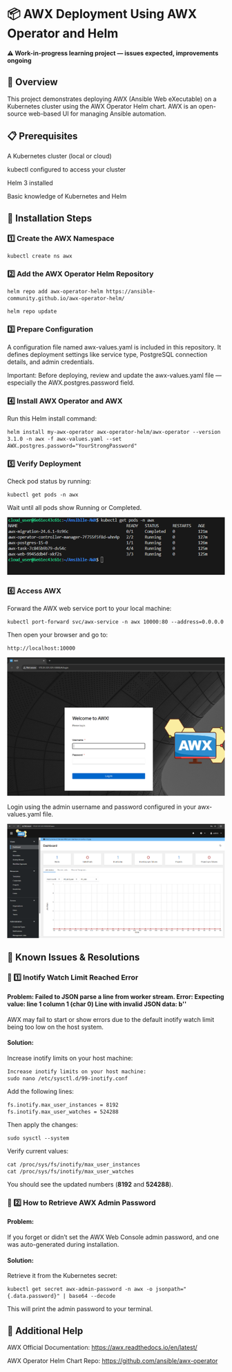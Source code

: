 # 📦 AWX Deployment Using AWX Operator and Helm 


#### ⚠️ Work-in-progress learning project — issues expected, improvements ongoing


## 📖 Overview

This project demonstrates deploying AWX (Ansible Web eXecutable) on a Kubernetes cluster using the AWX Operator Helm chart.
AWX is an open-source web-based UI for managing Ansible automation.

## 📋 Prerequisites

A Kubernetes cluster (local or cloud)

kubectl configured to access your cluster

Helm 3 installed

Basic knowledge of Kubernetes and Helm

## 🚀 Installation Steps

### 1️⃣ Create the AWX Namespace

```console
kubectl create ns awx
```

### 2️⃣ Add the AWX Operator Helm Repository

```console
helm repo add awx-operator-helm https://ansible-community.github.io/awx-operator-helm/
```

```console
helm repo update
```

### 3️⃣ Prepare Configuration

A configuration file named awx-values.yaml is included in this repository.
It defines deployment settings like service type, PostgreSQL connection details, and admin credentials.

Important: Before deploying, review and update the awx-values.yaml file — especially the AWX.postgres.password field.

### 4️⃣ Install AWX Operator and AWX
Run this Helm install command:

```console
helm install my-awx-operator awx-operator-helm/awx-operator --version 3.1.0 -n awx -f awx-values.yaml --set AWX.postgres.password="YourStrongPassword"
```

### 5️⃣ Verify Deployment
Check pod status by running:

```console
kubectl get pods -n awx
```

Wait until all pods show Running or Completed.

![](Images/Pods.PNG)

### 6️⃣ Access AWX
Forward the AWX web service port to your local machine:

```console
kubectl port-forward svc/awx-service -n awx 10000:80 --address=0.0.0.0
```

Then open your browser and go to: 

```console
http://localhost:10000
```

![](Images/Login.PNG)

Login using the admin username and password configured in your awx-values.yaml file.

![](Images/AfterLogin.PNG)

## 🛑 Known Issues & Resolutions

### 📌 1️⃣ Inotify Watch Limit Reached Error

#### Problem: Failed to JSON parse a line from worker stream. Error: Expecting value: line 1 column 1 (char 0) Line with invalid JSON data: b''

AWX may fail to start or show errors due to the default inotify watch limit being too low on the host system.

#### Solution:

Increase inotify limits on your host machine:

```console
Increase inotify limits on your host machine:
sudo nano /etc/sysctl.d/99-inotify.conf
```
Add the following lines:

```console
fs.inotify.max_user_instances = 8192
fs.inotify.max_user_watches = 524288
```
Then apply the changes:

```console
sudo sysctl --system
```
Verify current values:

```console
cat /proc/sys/fs/inotify/max_user_instances
cat /proc/sys/fs/inotify/max_user_watches
```
You should see the updated numbers (**8192** and **524288**).

### 📌 2️⃣ How to Retrieve AWX Admin Password

#### Problem:

If you forget or didn’t set the AWX Web Console admin password, and one was auto-generated during installation.

#### Solution:

Retrieve it from the Kubernetes secret:

```console
kubectl get secret awx-admin-password -n awx -o jsonpath="{.data.password}" | base64 --decode
```
This will print the admin password to your terminal.


## 📖 Additional Help


AWX Official Documentation: https://awx.readthedocs.io/en/latest/

AWX Operator Helm Chart Repo: https://github.com/ansible/awx-operator



